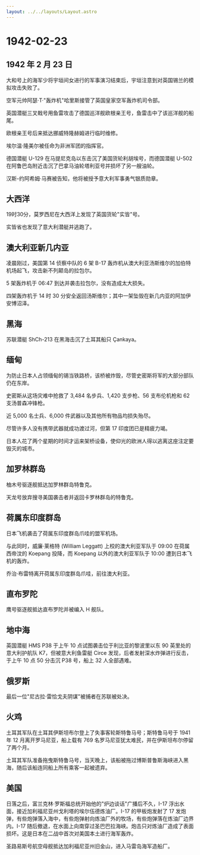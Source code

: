 ```yaml
---
layout: ../../layouts/Layout.astro
---
```


# 1942-02-23

## 1942 年 2 月 23 日

大和号上的海军少将宇垣间女进行的军事演习结束后，宇垣注意到对英国锡兰的模拟攻击失败了。

空军元帅阿瑟·T·"轰炸机"哈里斯接管了英国皇家空军轰炸机司令部。

英国潜艇三叉戟号用鱼雷攻击了德国巡洋舰欧根亲王号，鱼雷击中了该巡洋舰的船尾。

欧根亲王号后来抵达挪威特隆赫姆进行临时维修。

埃尔温·隆美尔被任命为非洲军团的指挥官。

德国潜艇 U-129 在马提尼克岛以东击沉了美国货轮利胡埃号，而德国潜艇 U-502
在阿鲁巴岛附近击沉了巴拿马油轮塔利亚号并损坏了另一艘油轮。

汉斯-约阿希姆·马赛被告知，他将被授予意大利军事勇气银质勋章。

## 大西洋

19时30分，莫罗西尼在大西洋上发现了英国货轮"实皆"号。

实皆省也发现了意大利潜艇并逃跑了。

## 澳大利亚新几内亚

凌晨刚过，美国第 14 侦察中队的 6 架 B-17
轰炸机从澳大利亚汤斯维尔的加伯特机场起飞，攻击新不列颠岛的拉包尔。

5 架轰炸机于 06:47 到达并袭击拉包尔，没有造成太大损失。

四架轰炸机于 14 时 30
分安全返回汤斯维尔；其中一架坠毁在新几内亚的阿加伊安博沼泽。

## 黑海

苏联潜艇 ShCh-213 在黑海击沉了土耳其船只 Çankaya。

## 缅甸

为防止日本人占领缅甸的锡当铁路桥，该桥被炸毁，尽管史密斯将军的大部分部队仍在东岸。

史密斯从这场灾难中抢救了 3,484 名步兵、1,420 支步枪、56 支布伦机枪和 62
支汤普森冲锋枪。

近 5,000 名士兵、6,000 件武器以及其他所有物品均损失殆尽。

尽管许多人没有携带武器就成功渡过河，但第 17 印度团已是精疲力竭。

日本人花了两个星期的时间才运来架桥设备，使仰光的欧洲人得以逃离这座注定要毁灭的城市。

## 加罗林群岛

柚木号驱逐舰抵达加罗林群岛特鲁克。

天龙号放弃搜寻美国袭击者并返回卡罗林群岛的特鲁克。

## 荷属东印度群岛

日本飞机袭击了荷属东印度群岛爪哇的盟军机场。

与此同时，威廉·莱格特 (William Leggatt) 上校的澳大利亚军队于 09:00
在荷属西帝汶的 Koepang 投降，而 Koepang 以外的澳大利亚军队于 10:00
遭到日本飞机的轰炸。

乔治·布雷特离开荷属东印度群岛爪哇，前往澳大利亚。

## 直布罗陀

鹰号驱逐舰抵达直布罗陀并被编入 H 舰队。

## 地中海

英国潜艇 HMS P38 于上午 10 点试图袭击位于利比亚的黎波里以东 90
英里处的意大利护航队 K7，但被意大利鱼雷艇 Circe
发现，后者发射深水炸弹进行反击，于上午 10 点 50 分击沉 P38 号，船上 32
人全部遇难。

## 俄罗斯

最后一位"尼古拉·雷恰戈夫阴谋"被捕者在苏联被处决。

## 火鸡

土耳其军队在土耳其伊斯坦布尔登上了失事客轮斯特鲁马号；斯特鲁马号于 1941
年 12 月离开罗马尼亚，船上载有 769
名罗马尼亚犹太难民，并在伊斯坦布尔停留了两个月。

土耳其军队准备拖曳斯特鲁马号，当天晚上，该船被拖过博斯普鲁斯海峡进入黑海，随后该船连同船上所有乘客一起被遗弃。

## 美国

日落之后，富兰克林·罗斯福总统开始他的"炉边谈话"广播后不久，I-17
浮出水面，接近加利福尼亚州戈利塔的埃尔伍德炼油厂。I-17 的甲板炮发射了 17
发炮弹，有些炮弹落入海中，有些炮弹射向炼油厂外的牧场，有些炮弹落在炼油厂边界内。I-17
随后撤退，在水面上向南穿过圣巴巴拉海峡。炮击只对炼油厂造成了表面损坏。这是日本在二战中首次对美国本土进行海军轰炸。

圣路易斯号航空母舰抵达加利福尼亚州旧金山，进入马雷岛海军造船厂。
